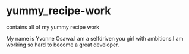 # yummy_recipe-work
contains all of my yummy recipe work

My name is Yvonne Osawa.I am a selfdriven you girl with ambitions.I am working so hard to become a great developer.
